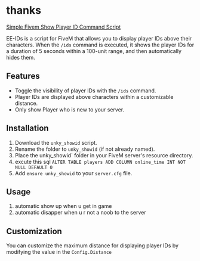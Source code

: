 # thanks
[Simple Fivem Show Player ID Command Script](https://github.com/berkayediz/ee-ids-master)

EE-IDs is a script for FiveM that allows you to display player IDs above their characters. When the `/ids` command is executed, it shows the player IDs for a duration of 5 seconds within a 100-unit range, and then automatically hides them.

## Features

- Toggle the visibility of player IDs with the `/ids` command.
- Player IDs are displayed above characters within a customizable distance.
- Only show Player who is new to your server.

## Installation

1. Download the `unky_showid` script.
2. Rename the folder to `unky_showid` (if not already named).
3. Place the unky_showid` folder in your FiveM server's resource directory.
4. excute this sql `ALTER TABLE players ADD COLUMN online_time INT NOT NULL DEFAULT 0`
5. Add `ensure unky_showid` to your `server.cfg` file.

## Usage

1. automatic show up when u get in game
2. automatic disapper when u r not a noob to the server

## Customization

You can customize the maximum distance for displaying player IDs by modifying the value in the `Config.Distance`
